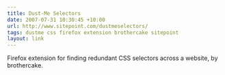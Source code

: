 ```yaml
---
title: Dust-Me Selectors
date: 2007-07-31 10:30:45 +10:00
url: http://www.sitepoint.com/dustmeselectors/
tags: dustme css firefox extension brothercake sitepoint
layout: link
---
```

Firefox extension for finding redundant CSS selectors across a website, by brothercake.
